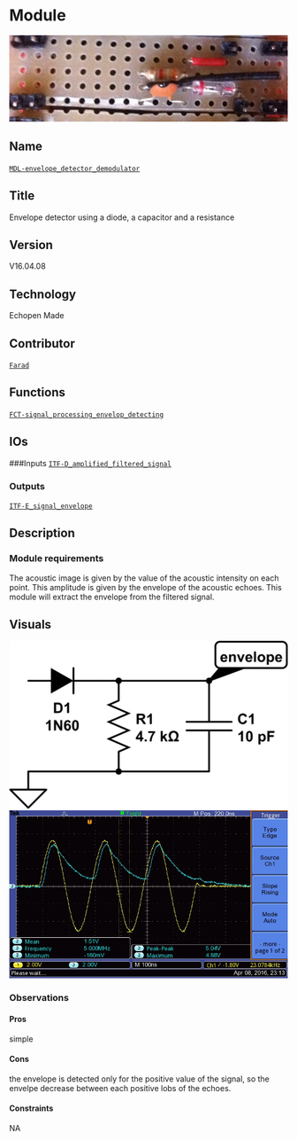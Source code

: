 # Module
![](viewme.jpg)

## Name
[`MDL-envelope_detector_demodulator`]()

## Title
Envelope detector using a diode, a capacitor and a resistance

## Version
V16.04.08  


## Technology
Echopen Made

## Contributor
[`Farad`](../../contributors/CTB-Farad)  

## Functions  
[`FCT-signal_processing_envelop_detecting`](../../functions/FCT-signal_processing_envelop_detecting)  

## IOs
###Inputs
[`ITF-D_amplified_filtered_signal`](../../interfaces/ITF-D_amplified_filtered_signal)  

### Outputs
[`ITF-E_signal_envelope`](../../interfaces/ITF-E_signal_envelope)  


## Description

### Module requirements 
The acoustic image is given by the value of the acoustic intensity on each point. 
This amplitude is given by the envelope of the acoustic echoes.
This module will extract the envelope from the filtered signal.

## Visuals 
![scheme](/modules/MDL-envelope_detector_demodulator/images/scheme.jpg)
![results](/modules/MDL-envelope_detector_demodulator/images/results.jpg)

### Observations

#### Pros
simple

#### Cons
the envelope is detected only for the positive value of the signal, 
so the envelpe decrease between each positive lobs of the echoes.  

#### Constraints

NA 


